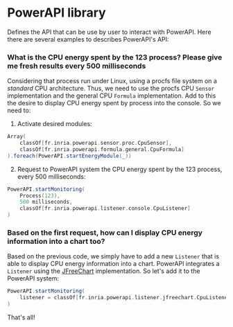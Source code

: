 # PowerAPI library

Defines the API that can be use by user to interact with PowerAPI. Here there are several examples to describes PowerAPI's API:

### What is the CPU energy spent by the 123 process? Please give me fresh results every 500 milliseconds

Considering that process run under Linux, using a procfs file system on a *standard* CPU architecture.
Thus, we need to use the procfs CPU `Sensor` implementation and the general CPU `Formula` implementation. Add to this the desire to display CPU energy spent by process into the console. So we need to:

1. Activate desired modules:

``` scala
Array(
    classOf[fr.inria.powerapi.sensor.proc.CpuSensor],
    classOf[fr.inria.powerapi.formula.general.CpuFormula]
).foreach(PowerAPI.startEnergyModule(_))
```

2. Request to PowerAPI system the CPU energy spent by the 123 process, every 500 milliseconds:

``` scala
PowerAPI.startMonitoring(
    Process(123),
    500 milliseconds,
    classOf[fr.inria.powerapi.listener.console.CpuListener]
)
```

### Based on the first request, how can I display CPU energy information into a chart too?

Based on the previous code, we simply have to add a new `Listener` that is able to display CPU energy information into a chart.
PowerAPI integrates a `Listener` using the [JFreeChart](http://www.jfree.org/jfreechart "JFreeChart") implementation. So let's add it to the PowerAPI system:

``` scala
PowerAPI.startMonitoring(
    listener = classOf[fr.inria.powerapi.listener.jfreechart.CpuListener]
)
```

That's all!